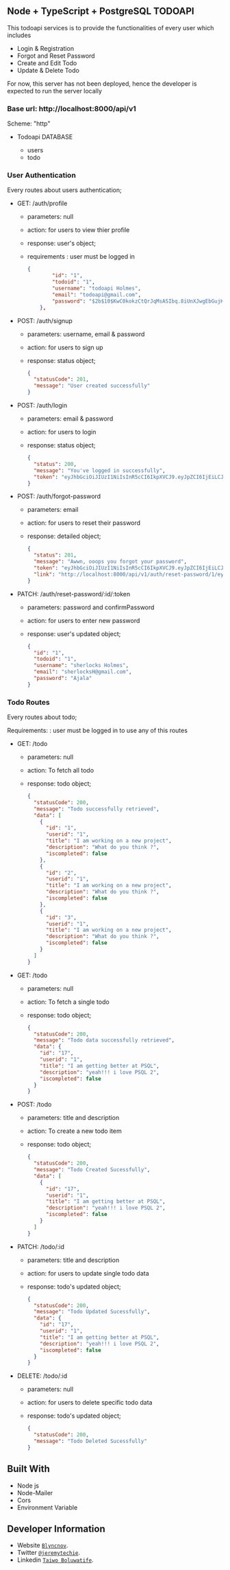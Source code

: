 ## Node + TypeScript + PostgreSQL TODOAPI

This todoapi services is to provide the functionalities of every user which includes

- Login & Registration
- Forgot and Reset Password
- Create and Edit Todo
- Update & Delete Todo

For now, this server has not been deployed, hence the developer is expected to run the server locally

### Base url: http://localhost:8000/api/v1

Scheme: "http"

- Todoapi DATABASE

  - users
  - todo

### User Authentication

Every routes about users authentication;

- GET: /auth/profile

  - parameters: null
  - action: for users to view thier profile
  - response: user's object;
  - requirements : user must be logged in

    ```json
    {
            "id": "1",
            "todoid": "1",
            "username": "todoapi Holmes",
            "email": "todoapi@gmail.com",
            "password": "$2b$10$KwC0kokzCtQrJqMsASIbq.8iUnXJwgEbGujHyDoEtji/TEqPqzvyO"
        },
    ```

- POST: /auth/signup

  - parameters: username, email & password
  - action: for users to sign up
  - response: status object;

    ```json
    {
      "statusCode": 201,
      "message": "User created successfully"
    }
    ```

- POST: /auth/login

  - parameters: email & password
  - action: for users to login
  - response: status object;

    ```json
    {
      "status": 200,
      "message": "You've logged in successfully",
      "token": "eyJhbGciOiJIUzI1NiIsInR5cCI6IkpXVCJ9.eyJpZCI6IjEiLCJ1c2VybmFtZSI6InNoZXJsb2NrcyBIb2xtZXMiLCJpYXQiOjE2NzAzNDY5MTEsImV4cCI6MTY3MDM0NzUxMX0.bPdj6eiuPFuamgls6Vur8XyFj5k4HfH61-TobYcEaoA"
    }
    ```

- POST: /auth/forgot-password

  - parameters: email
  - action: for users to reset their password
  - response: detailed object;

    ```json
    {
      "status": 201,
      "message": "Awwn, ooops you forgot your password",
      "token": "eyJhbGciOiJIUzI1NiIsInR5cCI6IkpXVCJ9.eyJpZCI6IjEiLCJlbWFpbCI6InNoZXJsb2Nrc0hAZ21haWwuY29tIiwiaWF0IjoxNjcwMzQ2ODk1LCJleHAiOjE2NzAzNDcxOTV9.JpfAGZfYrc8cAiVmybqYoE61PTkoQFQXcai8D9-jAaw",
      "link": "http://localhost:8000/api/v1/auth/reset-password/1/eyJhbGciOiJIUzI1NiIsInR5cCI6IkpXVCJ9.eyJpZCI6IjEiLCJlbWFpbCI6InNoZXJsb2Nrc0hAZ21haWwuY29tIiwiaWF0IjoxNjcwMzQ2ODk1LCJleHAiOjE2NzAzNDcxOTV9.JpfAGZfYrc8cAiVmybqYoE61PTkoQFQXcai8D9-jAaw"
    }
    ```

- PATCH: /auth/reset-password/:id/:token

  - parameters: password and confirmPassword
  - action: for users to enter new password
  - response: user's updated object;

    ```json
    {
      "id": "1",
      "todoid": "1",
      "username": "sherlocks Holmes",
      "email": "sherlocksH@gmail.com",
      "password": "Ajala"
    }
    ```

### Todo Routes

Every routes about todo;

Requirements: : user must be logged in to use any of this routes

- GET: /todo

  - parameters: null
  - action: To fetch all todo
  - response: todo object;

    ```json
    {
      "statusCode": 200,
      "message": "Todo successfully retrieved",
      "data": [
        {
          "id": "1",
          "userid": "1",
          "title": "I am working on a new project",
          "description": "What do you think ?",
          "iscompleted": false
        },
        {
          "id": "2",
          "userid": "1",
          "title": "I am working on a new project",
          "description": "What do you think ?",
          "iscompleted": false
        },
        {
          "id": "3",
          "userid": "1",
          "title": "I am working on a new project",
          "description": "What do you think ?",
          "iscompleted": false
        }
      ]
    }
    ```

- GET: /todo

  - parameters: null
  - action: To fetch a single todo
  - response: todo object;

    ```json
    {
      "statusCode": 200,
      "message": "Todo data successfully retrieved",
      "data": {
        "id": "17",
        "userid": "1",
        "title": "I am getting better at PSQL",
        "description": "yeah!!! i love PSQL 2",
        "iscompleted": false
      }
    }
    ```

- POST: /todo

  - parameters: title and description
  - action: To create a new todo item
  - response: todo object;

    ```json
    {
      "statusCode": 200,
      "message": "Todo Created Sucessfully",
      "data": [
        {
          "id": "17",
          "userid": "1",
          "title": "I am getting better at PSQL",
          "description": "yeah!!! i love PSQL 2",
          "iscompleted": false
        }
      ]
    }
    ```

- PATCH: /todo/:id

  - parameters: title and description
  - action: for users to update single todo data
  - response: todo's updated object;

    ```json
    {
      "statusCode": 200,
      "message": "Todo Updated Sucessfully",
      "data": {
        "id": "17",
        "userid": "1",
        "title": "I am getting better at PSQL",
        "description": "yeah!!! i love PSQL 2",
        "iscompleted": false
      }
    }
    ```

- DELETE: /todo/:id

  - parameters: null
  - action: for users to delete specific todo data
  - response: todo's updated object;

    ```json
    {
      "statusCode": 200,
      "message": "Todo Deleted Sucessfully"
    }
    ```

## Built With

- Node js
- Node-Mailer
- Cors
- Environment Variable

## Developer Information

- Website [`Blyncnov`](https://pro-blyncnov.vercel.app).
- Twitter [`@jeremytechie`](https://twitter.com/jeremytechie).
- Linkedin [`Taiwo Boluwatife`](https://linkedin.com/in/blyncnov).
